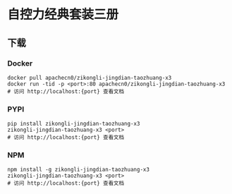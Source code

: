 # 自控力经典套装三册

## 下载

### Docker

```
docker pull apachecn0/zikongli-jingdian-taozhuang-x3
docker run -tid -p <port>:80 apachecn0/zikongli-jingdian-taozhuang-x3
# 访问 http://localhost:{port} 查看文档
```

### PYPI

```
pip install zikongli-jingdian-taozhuang-x3
zikongli-jingdian-taozhuang-x3 <port>
# 访问 http://localhost:{port} 查看文档
```

### NPM

```
npm install -g zikongli-jingdian-taozhuang-x3
zikongli-jingdian-taozhuang-x3 <port>
# 访问 http://localhost:{port} 查看文档
```